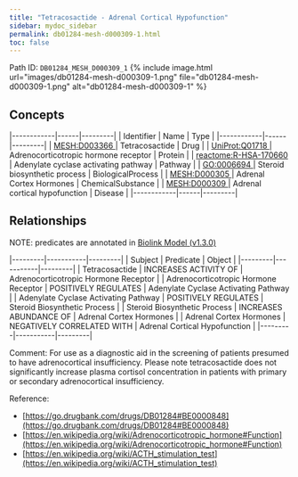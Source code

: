 ```yaml
---
title: "Tetracosactide - Adrenal Cortical Hypofunction"
sidebar: mydoc_sidebar
permalink: db01284-mesh-d000309-1.html
toc: false 
---
```



Path ID: `DB01284_MESH_D000309_1`
{% include image.html url="images/db01284-mesh-d000309-1.png" file="db01284-mesh-d000309-1.png" alt="db01284-mesh-d000309-1" %}

## Concepts

|------------|------|---------|
| Identifier | Name | Type    |
|------------|------|---------|
| <a href="https://identifiers.org/MESH:D003366">MESH:D003366 </a> | Tetracosactide | Drug |
| <a href="https://identifiers.org/UniProt:Q01718">UniProt:Q01718 </a> | Adrenocorticotropic hormone receptor | Protein |
| <a href="https://identifiers.org/reactome:R-HSA-170660">reactome:R-HSA-170660 </a> | Adenylate cyclase activating pathway | Pathway |
| <a href="https://identifiers.org/GO:0006694">GO:0006694 </a> | Steroid biosynthetic process | BiologicalProcess |
| <a href="https://identifiers.org/MESH:D000305">MESH:D000305 </a> | Adrenal Cortex Hormones | ChemicalSubstance |
| <a href="https://identifiers.org/MESH:D000309">MESH:D000309 </a> | Adrenal cortical hypofunction | Disease |
|------------|------|---------|

## Relationships


NOTE: predicates are annotated in <a href="https://github.com/biolink/biolink-model/releases/tag/v1.3.0">Biolink Model (v1.3.0)</a>

|---------|-----------|---------|
| Subject | Predicate | Object  |
|---------|-----------|---------|
| Tetracosactide | INCREASES ACTIVITY OF | Adrenocorticotropic Hormone Receptor |
| Adrenocorticotropic Hormone Receptor | POSITIVELY REGULATES | Adenylate Cyclase Activating Pathway |
| Adenylate Cyclase Activating Pathway | POSITIVELY REGULATES | Steroid Biosynthetic Process |
| Steroid Biosynthetic Process | INCREASES ABUNDANCE OF | Adrenal Cortex Hormones |
| Adrenal Cortex Hormones | NEGATIVELY CORRELATED WITH | Adrenal Cortical Hypofunction |
|---------|-----------|---------|

Comment: For use as a diagnostic aid in the screening of patients presumed to have adrenocortical insufficiency. Please note tetracosactide does not significantly increase plasma cortisol concentration in patients with primary or secondary adrenocortical insufficiency.

Reference: 
  - [https://go.drugbank.com/drugs/DB01284#BE0000848](https://go.drugbank.com/drugs/DB01284#BE0000848)
  - [https://en.wikipedia.org/wiki/Adrenocorticotropic_hormone#Function](https://en.wikipedia.org/wiki/Adrenocorticotropic_hormone#Function)
  - [https://en.wikipedia.org/wiki/ACTH_stimulation_test](https://en.wikipedia.org/wiki/ACTH_stimulation_test)
